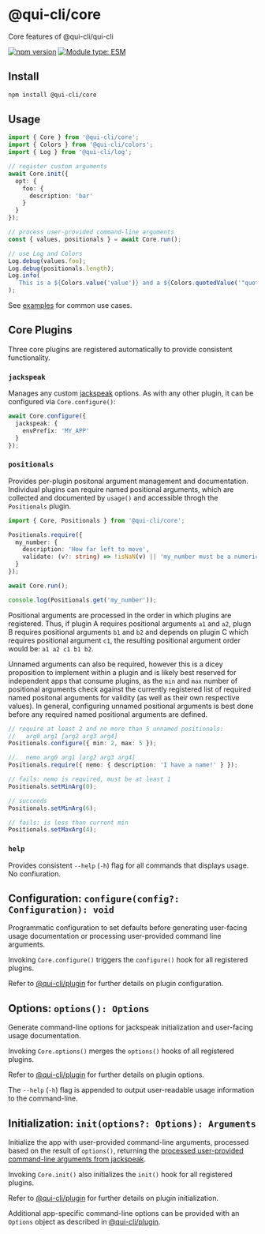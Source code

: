 # @qui-cli/core

Core features of @qui-cli/qui-cli

[![npm version](https://badge.fury.io/js/@qui-cli%2Fcore.svg)](https://npmjs.com/package/@qui-cli/core)
[![Module type: ESM](https://img.shields.io/badge/module%20type-esm-brightgreen)](https://nodejs.org/api/esm.html)

## Install

```sh
npm install @qui-cli/core
```

## Usage

```ts
import { Core } from '@qui-cli/core';
import { Colors } from '@qui-cli/colors';
import { Log } from '@qui-cli/log';

// register custom arguments
await Core.init({
  opt: {
    foo: {
      description: 'bar'
    }
  }
});

// process user-provided command-line arguments
const { values, positionals } = await Core.run();

// use Log and Colors
Log.debug(values.foo);
Log.debug(positionals.length);
Log.info(
  `This is a ${Colors.value('value')} and a ${Colors.quotedValue('"quoted value"')}.`
);
```

See [examples](https://github.com/battis/qui-cli/tree/main/examples#readme) for common use cases.

## Core Plugins

Three core plugins are registered automatically to provide consistent functionality.

### `jackspeak`

Manages any custom [jackspeak](https://www.npmjs.com/package/jackspeak#user-content-jackoptions-jackoptions----jack) options. As with any other plugin, it can be configured via `Core.configure()`:

```ts
await Core.configure({
  jackspeak: {
    envPrefix: 'MY_APP'
  }
});
```

### `positionals`

Provides per-plugin positonal argument management and documentation. Individual plugins can require named positional arguments, which are collected and documented by `usage()` and accessible throgh the `Positionals` plugin.

```ts
import { Core, Positionals } from '@qui-cli/core';

Positionals.require({
  my_number: {
    description: 'How far left to move',
    validate: (v?: string) => !isNaN(v) || 'my_number must be a numeric value'
  }
});

await Core.run();

console.log(Positionals.get('my_number'));
```

Positional arguments are processed in the order in which plugins are registered. Thus, if plugin A requires positional arguments `a1` and `a2`, plugn B requires positional arguments `b1` and `b2` and depends on plugin C which requires positional argument `c1`, the resulting positional argument order would be: `a1 a2 c1 b1 b2`.

Unnamed arguments can also be required, however this is a dicey proposition to implement within a plugin and is likely best reserved for independent apps that consume plugins, as the `min` and `max` number of positional arguments check against the currently registered list of required named positonal arguments for validity (as well as their own respective values). In general, configuring unnamed positional arguments is best done before any required named positional arguments are defined.

```ts
// require at least 2 and no more than 5 unnamed positionals:
//   arg0 arg1 [arg2 arg3 arg4]
Positionals.configure({ min: 2, max: 5 });

//.  nemo arg0 arg1 [arg2 arg3 arg4]
Positionals.require({ nemo: { description: 'I have a name!' } });

// fails: nemo is required, must be at least 1
Positionals.setMinArg(0);

// succeeds
Positionals.setMinArg(6);

// fails: is less than current min
Positionals.setMaxArg(4);
```

### `help`

Provides consistent `--help` (`-h`) flag for all commands that displays usage. No confiuration.

## Configuration: `configure(config?: Configuration): void`

Programmatic configuration to set defaults before generating user-facing usage documentation or processing user-provided command line arguments.

Invoking `Core.configure()` triggers the `configure()` hook for all registered plugins.

Refer to [@qui-cli/plugin](https://www.npmjs.com/package/@qui-cli/plugin#user-content-configuration) for further details on plugin configuration.

## Options: `options(): Options`

Generate command-line options for jackspeak initialization and user-facing usage documentation.

Invoking `Core.options()` merges the `options()` hooks of all registered plugins.

Refer to [@qui-cli/plugin](https://www.npmjs.com/package/@qui-cli/plugin#user-content-options) for further details on plugin options.

The `--help` (`-h`) flag is appended to output user-readable usage information to the command-line.

## Initialization: `init(options?: Options): Arguments`

Initialize the app with user-provided command-line arguments, processed based on the result of `options()`, returning the [processed user-provided command-line arguments from jackspeak](https://www.npmjs.com/package/jackspeak#user-content-jackparseargs-string--processargv--positionals-string-values-optionsresults-).

Invoking `Core.init()` also initializes the `init()` hook for all registered plugins.

Refer to [@qui-cli/plugin](https://www.npmjs.com/package/@qui-cli/plugin#user-content-initialization) for further details on plugin initialization.

Additional app-specific command-line options can be provided with an `Options` object as described in [@qui-cli/plugin](https://www.npmjs.com/package/@qui-cli/plugin#user-content-options).
